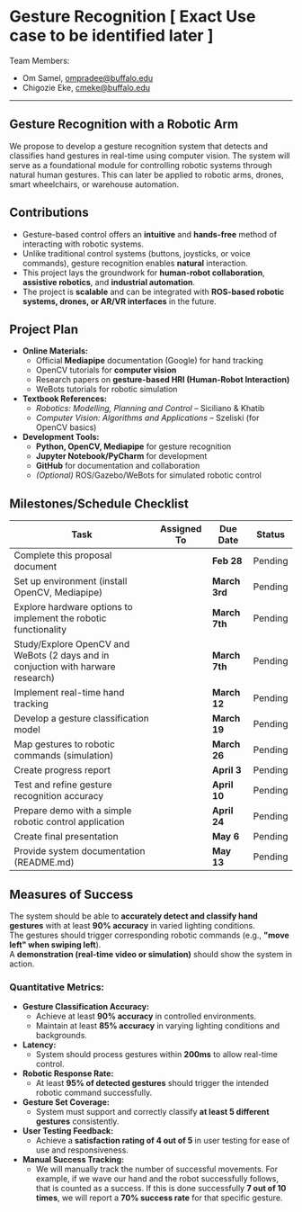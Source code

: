# Gesture Recognition [ Exact Use case to be identified later ]
Team Members:
- Om Samel, ompradee@buffalo.edu
- Chigozie Eke, cmeke@buffalo.edu

---

## Gesture Recognition with a Robotic Arm
We propose to develop a gesture recognition system that detects and classifies hand gestures in real-time using computer vision. The system will serve as a foundational module for controlling robotic systems through natural human gestures. This can later be applied to robotic arms, drones, smart wheelchairs, or warehouse automation.

## Contributions
- Gesture-based control offers an **intuitive** and **hands-free** method of interacting with robotic systems.
- Unlike traditional control systems (buttons, joysticks, or voice commands), gesture recognition enables **natural** interaction.
- This project lays the groundwork for **human-robot collaboration**, **assistive robotics**, and **industrial automation**.
- The project is **scalable** and can be integrated with **ROS-based robotic systems, drones, or AR/VR interfaces** in the future.

## Project Plan
- **Online Materials:**
  - Official **Mediapipe** documentation (Google) for hand tracking  
  - OpenCV tutorials for **computer vision**  
  - Research papers on **gesture-based HRI (Human-Robot Interaction)**  
  - WeBots tutorials for robotic simulation  
- **Textbook References:**
  - *Robotics: Modelling, Planning and Control* – Siciliano & Khatib  
  - *Computer Vision: Algorithms and Applications* – Szeliski (for OpenCV basics)  
- **Development Tools:**
  - **Python, OpenCV, Mediapipe** for gesture recognition  
  - **Jupyter Notebook/PyCharm** for development  
  - **GitHub** for documentation and collaboration  
  - *(Optional)* ROS/Gazebo/WeBots for simulated robotic control

## Milestones/Schedule Checklist
| **Task** | **Assigned To** | **Due Date** | **Status** |
|----------|---------------|-------------|------------|
| Complete this proposal document |  | **Feb 28** |Pending |
| Set up environment (install OpenCV, Mediapipe) |  | **March 3rd** | Pending |
| Explore hardware options to implement the robotic functionality|  | **March 7th** | Pending |
| Study/Explore OpenCV and WeBots (2 days and in conjuction with harware research) |  | **March 7th** | Pending |
| Implement real-time hand tracking |  | **March 12** | Pending |
| Develop a gesture classification model |  | **March 19** | Pending |
| Map gestures to robotic commands (simulation) |  | **March 26** | Pending |
| Create progress report |  | **April 3** | Pending |
| Test and refine gesture recognition accuracy |  | **April 10** | Pending |
| Prepare demo with a simple robotic control application |  | **April 24** | Pending |
| Create final presentation |  | **May 6** | Pending |
| Provide system documentation (README.md) |  | **May 13** | Pending |

## Measures of Success
The system should be able to **accurately detect and classify hand gestures** with at least **90% accuracy** in varied lighting conditions.  
The gestures should trigger corresponding robotic commands (e.g., **"move left" when swiping left**).  
A **demonstration (real-time video or simulation)** should show the system in action.  

### Quantitative Metrics:
- **Gesture Classification Accuracy:** 
  - Achieve at least **90% accuracy** in controlled environments.
  - Maintain at least **85% accuracy** in varying lighting conditions and backgrounds.
- **Latency:** 
  - System should process gestures within **200ms** to allow real-time control.
- **Robotic Response Rate:** 
  - At least **95% of detected gestures** should trigger the intended robotic command successfully.
- **Gesture Set Coverage:** 
  - System must support and correctly classify **at least 5 different gestures** consistently.
- **User Testing Feedback:** 
  - Achieve a **satisfaction rating of 4 out of 5** in user testing for ease of use and responsiveness.
- **Manual Success Tracking:** 
  - We will manually track the number of successful movements. For example, if we wave our hand and the robot successfully follows, that is counted as a success. If this is done successfully **7 out of 10 times**, we will report a **70% success rate** for that specific gesture.



